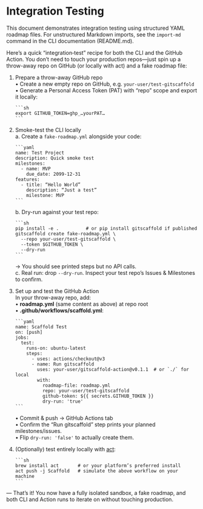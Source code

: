 # Integration Testing

This document demonstrates integration testing using structured YAML roadmap files. For unstructured Markdown imports, see the `import-md` command in the CLI documentation (README.md).

Here’s a quick “integration‐test” recipe for both the CLI and the GitHub Action. You don’t need to touch your production repos—just spin up a throw-away repo on GitHub (or locally with act) and a fake roadmap file:

1. Prepare a throw-away GitHub repo  
   • Create a new empty repo on GitHub, e.g. `your-user/test-gitscaffold`  
   • Generate a Personal Access Token (PAT) with “repo” scope and export it locally:

       ```sh
       export GITHUB_TOKEN=ghp_…yourPAT…
       ```

2. Smoke-test the CLI locally  
   a. Create a `fake-roadmap.yml` alongside your code:

       ```yaml
       name: Test Project
       description: Quick smoke test
       milestones:
         - name: MVP
           due_date: 2099-12-31
       features:
         - title: “Hello World”
           description: “Just a test”
           milestone: MVP
       ```

   b. Dry-run against your test repo:

       ```sh
       pip install -e .          # or pip install gitscaffold if published
       gitscaffold create fake-roadmap.yml \
         --repo your-user/test-gitscaffold \
         --token $GITHUB_TOKEN \
         --dry-run
       ```

   → You should see printed steps but no API calls.  
   c. Real run: drop `--dry-run`. Inspect your test repo’s Issues & Milestones to confirm.

3. Set up and test the GitHub Action  
   In your throw-away repo, add:  
   • **roadmap.yml** (same content as above) at repo root  
   • **.github/workflows/scaffold.yml**:

       ```yaml
       name: Scaffold Test
       on: [push]
       jobs:
         test:
           runs-on: ubuntu-latest
           steps:
             - uses: actions/checkout@v3
             - name: Run gitscaffold
               uses: your-user/gitscaffold-action@v0.1.1  # or `./` for local
               with:
                 roadmap-file: roadmap.yml
                 repo: your-user/test-gitscaffold
                 github-token: ${{ secrets.GITHUB_TOKEN }}
                 dry-run: 'true'
       ```

   • Commit & push → GitHub Actions tab  
   • Confirm the “Run gitscaffold” step prints your planned milestones/issues.  
   • Flip `dry-run: 'false'` to actually create them.

4. (Optionally) test entirely locally with [act](https://github.com/nektos/act):

       ```sh
       brew install act       # or your platform’s preferred install
       act push -j Scaffold   # simulate the above workflow on your machine
       ```

— That’s it! You now have a fully isolated sandbox, a fake roadmap, and both CLI and Action runs to iterate on without touching production.
